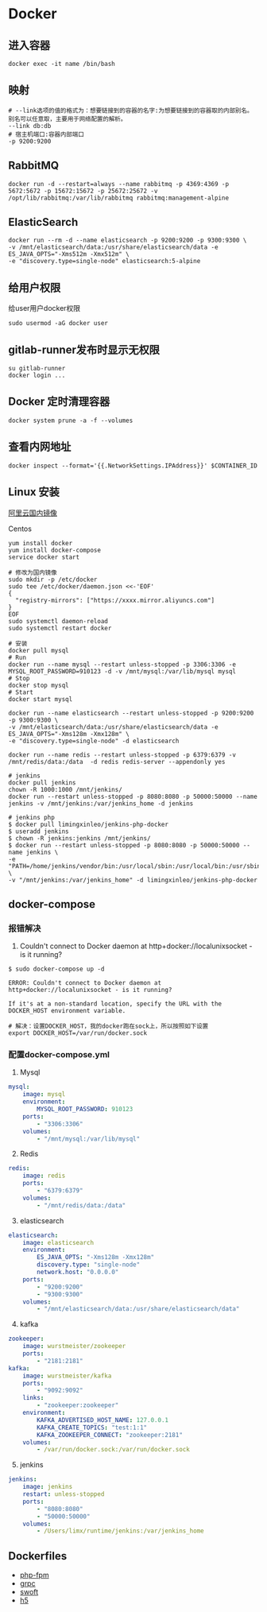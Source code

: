 # Docker

## 进入容器
~~~
docker exec -it name /bin/bash
~~~

## 映射
~~~
# --link选项的值的格式为：想要链接到的容器的名字:为想要链接到的容器取的内部别名。别名可以任意取，主要用于网络配置的解析。
--link db:db
# 宿主机端口:容器内部端口
-p 9200:9200
~~~

## RabbitMQ
~~~
docker run -d --restart=always --name rabbitmq -p 4369:4369 -p 5672:5672 -p 15672:15672 -p 25672:25672 -v /opt/lib/rabbitmq:/var/lib/rabbitmq rabbitmq:management-alpine
~~~

## ElasticSearch
~~~
docker run --rm -d --name elasticsearch -p 9200:9200 -p 9300:9300 \
-v /mnt/elasticsearch/data:/usr/share/elasticsearch/data -e ES_JAVA_OPTS="-Xms512m -Xmx512m" \
-e "discovery.type=single-node" elasticsearch:5-alpine
~~~

## 给用户权限
给user用户docker权限
~~~
sudo usermod -aG docker user
~~~

## gitlab-runner发布时显示无权限
~~~
su gitlab-runner
docker login ...
~~~

## Docker 定时清理容器
~~~
docker system prune -a -f --volumes
~~~

## 查看内网地址
~~~
docker inspect --format='{{.NetworkSettings.IPAddress}}' $CONTAINER_ID
~~~

## Linux 安装
[阿里云国内镜像](https://cr.console.aliyun.com/?spm=5176.2020520152.210.d103.5dbcab35Pfdw0h#/accelerator)

Centos
~~~
yum install docker
yum install docker-compose
service docker start

# 修改为国内镜像
sudo mkdir -p /etc/docker
sudo tee /etc/docker/daemon.json <<-'EOF'
{
  "registry-mirrors": ["https://xxxx.mirror.aliyuncs.com"]
}
EOF
sudo systemctl daemon-reload
sudo systemctl restart docker

# 安装
docker pull mysql
# Run
docker run --name mysql --restart unless-stopped -p 3306:3306 -e MYSQL_ROOT_PASSWORD=910123 -d -v /mnt/mysql:/var/lib/mysql mysql
# Stop
docker stop mysql
# Start
docker start mysql

docker run --name elasticsearch --restart unless-stopped -p 9200:9200 -p 9300:9300 \
-v /mnt/elasticsearch/data:/usr/share/elasticsearch/data -e ES_JAVA_OPTS="-Xms128m -Xmx128m" \
-e "discovery.type=single-node" -d elasticsearch

docker run --name redis --restart unless-stopped -p 6379:6379 -v /mnt/redis/data:/data  -d redis redis-server --appendonly yes

# jenkins
docker pull jenkins
chown -R 1000:1000 /mnt/jenkins/
docker run --restart unless-stopped -p 8080:8080 -p 50000:50000 --name jenkins -v /mnt/jenkins:/var/jenkins_home -d jenkins

# jenkins php
$ docker pull limingxinleo/jenkins-php-docker
$ useradd jenkins
$ chown -R jenkins:jenkins /mnt/jenkins/
$ docker run --restart unless-stopped -p 8080:8080 -p 50000:50000 --name jenkins \
-e "PATH=/home/jenkins/vendor/bin:/usr/local/sbin:/usr/local/bin:/usr/sbin:/usr/bin:/sbin:/bin" \
-v "/mnt/jenkins:/var/jenkins_home" -d limingxinleo/jenkins-php-docker
~~~


## docker-compose

### 报错解决
1. Couldn't connect to Docker daemon at http+docker://localunixsocket - is it running?
~~~
$ sudo docker-compose up -d

ERROR: Couldn't connect to Docker daemon at http+docker://localunixsocket - is it running?

If it's at a non-standard location, specify the URL with the DOCKER_HOST environment variable.

# 解决：设置DOCKER_HOST，我的docker跑在sock上，所以按照如下设置
export DOCKER_HOST=/var/run/docker.sock
~~~

### 配置docker-compose.yml
1. Mysql
~~~yaml
mysql:
    image: mysql
    environment:
        MYSQL_ROOT_PASSWORD: 910123
    ports:
        - "3306:3306"
    volumes:
        - "/mnt/mysql:/var/lib/mysql"

~~~

2. Redis
~~~yaml
redis:
    image: redis
    ports:
        - "6379:6379"
    volumes:
        - "/mnt/redis/data:/data"
~~~

3. elasticsearch
~~~yaml
elasticsearch:
    image: elasticsearch
    environment:
        ES_JAVA_OPTS: "-Xms128m -Xmx128m"
        discovery.type: "single-node"
        network.host: "0.0.0.0"
    ports:
        - "9200:9200"
        - "9300:9300"
    volumes:
        - "/mnt/elasticsearch/data:/usr/share/elasticsearch/data"
~~~

4. kafka
~~~yaml
zookeeper:
    image: wurstmeister/zookeeper
    ports:
        - "2181:2181"
kafka:
    image: wurstmeister/kafka
    ports:
        - "9092:9092"
    links:
        - "zookeeper:zookeeper"
    environment:
        KAFKA_ADVERTISED_HOST_NAME: 127.0.0.1
        KAFKA_CREATE_TOPICS: "test:1:1"
        KAFKA_ZOOKEEPER_CONNECT: "zookeeper:2181"
    volumes:
        - /var/run/docker.sock:/var/run/docker.sock
~~~

5. jenkins
~~~yaml
jenkins:
    image: jenkins
    restart: unless-stopped
    ports:
        - "8080:8080"
        - "50000:50000"
    volumes:
        - /Users/limx/runtime/jenkins:/var/jenkins_home
~~~

## Dockerfiles

- [php-fpm](https://github.com/limingxinleo/note/blob/master/docs/docker/Dockerfiles/fpm.Dockerfile)
- [grpc](https://github.com/limingxinleo/note/blob/master/docs/docker/Dockerfiles/grpc.Dockerfile)
- [swoft](https://github.com/limingxinleo/note/blob/master/docs/docker/Dockerfiles/swoft.Dockerfile)
- [h5](https://github.com/limingxinleo/note/blob/master/docs/docker/Dockerfiles/web.Dockerfile)